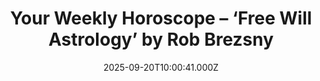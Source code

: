 ---
title: "Your Weekly Horoscope – ‘Free Will Astrology’ by Rob Brezsny"
date: 2025-09-20T10:00:41.000Z
category: Human Kindness
externalLink: "https://www.goodnewsnetwork.org/horoscope-from-rob-brezsnys-free-will-astrology-9-20-2025/"
image: ""
excerpt: "Our partner Rob Brezsny, who has a new book out, Astrology Is Real: Revelations from My Life as an Oracle, provides his weekly wisdom to enlighten our thinking and motivate our mood. Rob’s Free Will Astrology, is a syndicated weekly column appearing in over a hundred publications. He is also the author of Pronoia Is the Antidote […] The post…"
---